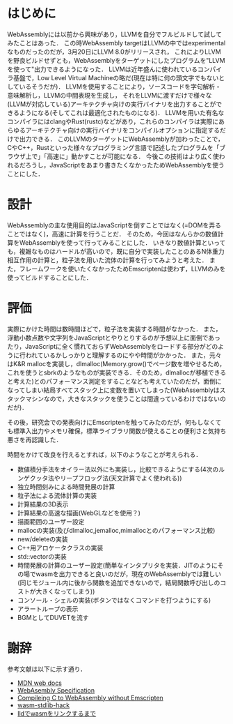 # はじめに
WebAssemblyには以前から興味があり，LLVMを自分でフルビルドして試してみたことはあった．
この時WebAssembly targetはLLVMの中ではexperimentalなものだったのだが，3月20日にLLVM 8.0がリリースされ，
これによりLLVMを野良ビルドせずとも，WebAssemblyをターゲットにしたプログラムを"LLVMを使って"出力できるようになった．
LLVMは近年盛んに使われているコンパイラ基盤で，Low Level Virtual Machineの略だ(現在は特に何の頭文字でもないとしているそうだが)．
LLVMを使用することにより，ソースコードを字句解析・意味解析し，LLVMの中間表現を生成し，
それをLLVMに渡すだけで様々な(LLVMが対応している)アーキテクチャ向けの実行バイナリを出力することができるようになる(そしてこれは最適化されたものになる)．
LLVMを用いた有名なコンパイラにはclangやRust(rustc)などがあり，これらのコンパイラは実際にあらゆるアーキテクチャ向けの実行バイナリをコンパイルオプションに指定するだけで出力できる．
このLLVMのターゲットにWebAssemblyが加わったことで，CやC++，Rustといった様々なプログラミング言語で記述したプログラムを「ブラウザ上で」「高速に」動かすことが可能になる．
今後この技術はより広く使われるだろうし，JavaScriptをあまり書きたくなかったためWebAssemblyを使うことにした．

# 設計
WebAssemblyの主な使用目的はJavaScriptを倒すことではなく(=DOMを弄ることではなく)，高速に計算を行うことだ．
そのため，今回はなんらかの数値計算をWebAssemblyを使って行ってみることにした．
いきなり数値計算といっても，複雑なものはハードルが高いので，既に自分で実装したことのあるN体重力相互作用の計算と，粒子法を用いた流体の計算を行ってみようと考えた．
また，フレームワークを使いたくなかったためEmscriptenは使わず，LLVMのみを使ってビルドすることにした．

# 評価
実際にかけた時間は数時間ほどで，粒子法を実装する時間がなかった．
また，浮動小数点数や文字列をJavaScriptとやりとりするのが予想以上に面倒であったり，JavaScriptに全く慣れておらずWebAssemblyをロードする部分がどのように行われているかしっかりと理解するのにやや時間がかかった．
また，元々はK&R mallocを実装し，dlmalloc(Memory.grow()でページ数を増やせるため，これを使うとsbrkのようなものが実装できる．そのため，dlmallocが移植できると考えた)とのパフォーマンス測定をすることなども考えていたのだが，面倒になってしまい結局すべてスタック上に変数を置いてしまった(WebAssemblyはスタックマシンなので，大きなスタックを使うことは間違っているわけではないのだが)．

その後，研究会での発表向けにEmscriptenを触ってみたのだが，何もしなくても標準入出力やメモリ確保，標準ライブラリ関数が使えることの便利さと気持ち悪さを再認識した．

時間をかけて改良を行えるとすれば，以下のようなことが考えられる．
- 数値積分手法をオイラー法以外にも実装し，比較できるようにする(4次のルンゲクッタ法やリープフロッグ法(天文計算でよく使われる))
- 独立時間刻みによる時間発展の計算
- 粒子法による流体計算の実装
- 計算結果の3D表示
- 計算結果の高速な描画(WebGLなどを使用？)
- 描画範囲のユーザー設定
- mallocの実装(及びdlmalloc,jemalloc,mimallocとのパフォーマンス比較)
- new/deleteの実装
- C++用アロケータクラスの実装
- std::vectorの実装
- 時間発展の計算のユーザー設定(簡単なインタプリタを実装．JITのようにその場でwasmを出力できると良いのだが，現在のWebAssemblyでは難しい(同じモジュール内に後から関数を追加できないので，結局関数呼び出しのコストが大きくなってしまう))
- コンソール・シェルの実装(ボタンではなくコマンドを打つようにする)
- アラートループの表示
- BGMとしてDUVETを流す

# 謝辞
参考文献は以下に示す通り．
- [MDN web docs](https://developer.mozilla.org)
- [WebAsembly Specification](https://webassembly.github.io/spec/core/index.html)
- [Compileing C to WebAssembly without Emscripten](https://dassur.ma/things/c-to-webassembly/)
- [wasm-stdlib-hack](https://github.com/guybedford/wasm-stdlib-hack)
- [lldでwasmをリンクするまで](https://qiita.com/chikoski/items/41853dfb2afdec52e7d1)
